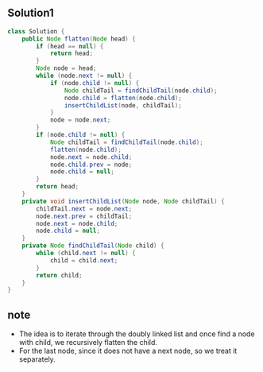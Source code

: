 ## Solution1
``` java
class Solution {
    public Node flatten(Node head) {
        if (head == null) {
            return head;
        }
        Node node = head;
        while (node.next != null) {
            if (node.child != null) {
                Node childTail = findChildTail(node.child);
                node.child = flatten(node.child);
                insertChildList(node, childTail);
            }
            node = node.next;
        }
        if (node.child != null) {
            Node childTail = findChildTail(node.child);
            flatten(node.child);
            node.next = node.child;
            node.child.prev = node;
            node.child = null;
        }
        return head;
    }
    private void insertChildList(Node node, Node childTail) {
        childTail.next = node.next;
        node.next.prev = childTail;
        node.next = node.child;
        node.child = null;
    }
    private Node findChildTail(Node child) {
        while (child.next != null) {
            child = child.next;
        }
        return child;
    }
}
```

## note
* The idea is to iterate through the doubly linked list and once find a node with child, we recursively flatten the child. 
* For the last node, since it does not have a next node, so we treat it separately. 
